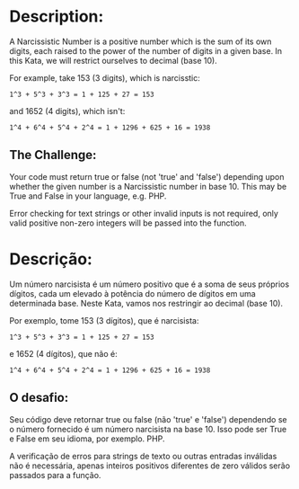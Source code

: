 # Description:

A Narcissistic Number is a positive number which is the sum of its own digits, each raised to the power of the number of digits in a given base. In this Kata, we will restrict ourselves to decimal (base 10).

For example, take 153 (3 digits), which is narcisstic:

    1^3 + 5^3 + 3^3 = 1 + 125 + 27 = 153

and 1652 (4 digits), which isn't:

    1^4 + 6^4 + 5^4 + 2^4 = 1 + 1296 + 625 + 16 = 1938

## The Challenge:

Your code must return true or false (not 'true' and 'false') depending upon whether the given number is a Narcissistic number in base 10. This may be True and False in your language, e.g. PHP.

Error checking for text strings or other invalid inputs is not required, only valid positive non-zero integers will be passed into the function.

# Descrição:

Um número narcisista é um número positivo que é a soma de seus próprios dígitos, cada um elevado à potência do número de dígitos em uma determinada base. Neste Kata, vamos nos restringir ao decimal (base 10).

Por exemplo, tome 153 (3 dígitos), que é narcisista:

    1^3 + 5^3 + 3^3 = 1 + 125 + 27 = 153

e 1652 (4 dígitos), que não é:

    1^4 + 6^4 + 5^4 + 2^4 = 1 + 1296 + 625 + 16 = 1938
    
## O desafio:

Seu código deve retornar true ou false (não 'true' e 'false') dependendo se o número fornecido é um número narcisista na base 10. Isso pode ser True e False em seu idioma, por exemplo. PHP.

A verificação de erros para strings de texto ou outras entradas inválidas não é necessária, apenas inteiros positivos diferentes de zero válidos serão passados ​​para a função.